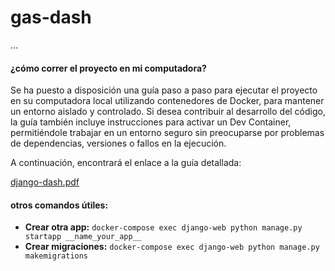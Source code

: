 # gas-dash 
...  
#### ¿cómo correr el proyecto en mi computadora?  

Se ha puesto a disposición una guía paso a paso para ejecutar el proyecto en su computadora local utilizando contenedores de Docker, para mantener un entorno aislado y controlado. Si desea contribuir al desarrollo del código, la guía también incluye instrucciones para activar un Dev Container, permitiéndole trabajar en un entorno seguro sin preocuparse por problemas de dependencias, versiones o fallos en la ejecución.  

A continuación, encontrará el enlace a la guía detallada:  

[django-dash.pdf](https://workdrive.zohoexternal.com/external/b0466ef3ef8f091597c3331cd3b62c01d2fe6c3f6af10b9253bf662fe4cb703e)

#### otros comandos útiles:  
 
- **Crear otra app:** `docker-compose exec django-web python manage.py startapp __name_your_app__`  
- **Crear migraciones:** `docker-compose exec django-web python manage.py makemigrations`  